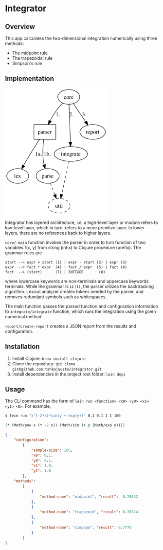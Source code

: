 # Integrator

## Overview

This app calculates the two-dimensional integration numerically using three methods:
- The midpoint rule
- The trapezoidal rule
- Simpson's rule

## Implementation

![Integrator](architecture.png?raw=true "Integrator")

Integrator has layered architecture, i.e. a high-level layer or module refers to low-level layer, which in turn, refers to a more primitive layer. In lower layers, there are no references back to higher layers.

``core/-main`` function invokes the parser in order to turn function of two variables f(x, y) from string (infix) to Clojure procedure (prefix). The grammar rules are

```
start --> expr + start (1) | expr - start (2) | expr (3)
expr  --> fact * expr  (4) | fact / expr  (5) | fact (6)
fact  --> (start)      (7) | INTEGER       (8)
```

where lowercase keywords are non-terminals and uppercase keywords terminals. While the grammar is ``LL(1)``, the parser utilizes the backtracking algorithm. Lexical analyzer creates tokens needed by the parser, and removes redundant symbols such as whitespaces.

The main function passes the parsed function and configuration information to ``integrate/integrate`` function, which runs the integration using the given numerical method.

``report/create-report`` creates a JSON report from the results and configuration.

## Installation

1. Install Clojure: ``brew install clojure``
2. Clone the repository: ``git clone git@github.com:tahkojuusto/Integrator.git``
3. Install dependencies in the project root folder: ``lein deps``

## Usage

The CLI command has the form of ``lein run <function> <x0> <y0> <x1> <y1> <N>``. For example,

```sh
$ lein run "x^(-2*x)*sin(y + exp(y))" 0.1 0.1 1 1 100
```

```clojure
(* (Math/pow x (* -2 x)) (Math/sin (+ y (Math/exp y))))
```

```json
{
    "configuration":
        {
            "sample-size": 100,
            "x0": 0.1,
            "y0": 0.1,
            "x1": 1.0,
            "y1": 1.0
        },
    "methods":
        [
            {
                "method-name": "midpoint", "result":  0.76832
            },
            {
                "method-name": "trapezoid", "result": 0.76824
            },
            {
                "method-name": "simpson", "result": 0.7770
            }
        ]
}
```